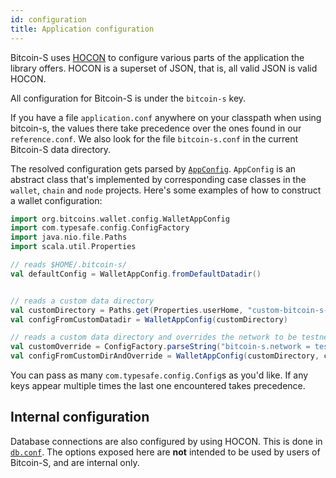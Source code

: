```yaml
---
id: configuration
title: Application configuration
---
```


Bitcoin-S uses [HOCON](https://github.com/lightbend/config/blob/master/HOCON.md)
to configure various parts of the application the library offers. HOCON is a
superset of JSON, that is, all valid JSON is valid HOCON.

All configuration for Bitcoin-S is under the `bitcoin-s` key.

If you have a file `application.conf` anywhere on your classpath when using
bitcoin-s, the values there take precedence over the ones found in our
`reference.conf`. We also look for the file `bitcoin-s.conf` in the current
Bitcoin-S data directory.

The resolved configuration gets parsed by
[`AppConfig`](../../db-commons/src/main/scala/org/bitcoins/db/AppConfig.scala).
`AppConfig` is an abstract class that's implemented by corresponding case
classes in the `wallet`, `chain` and `node` projects. Here's some examples of how to
construct a wallet configuration:

```scala mdoc:compile-only
import org.bitcoins.wallet.config.WalletAppConfig
import com.typesafe.config.ConfigFactory
import java.nio.file.Paths
import scala.util.Properties

// reads $HOME/.bitcoin-s/
val defaultConfig = WalletAppConfig.fromDefaultDatadir()


// reads a custom data directory
val customDirectory = Paths.get(Properties.userHome, "custom-bitcoin-s-directory")
val configFromCustomDatadir = WalletAppConfig(customDirectory)

// reads a custom data directory and overrides the network to be testnet3
val customOverride = ConfigFactory.parseString("bitcoin-s.network = testnet3")
val configFromCustomDirAndOverride = WalletAppConfig(customDirectory, customOverride)
```

You can pass as many `com.typesafe.config.Config`s as you'd like. If any
keys appear multiple times the last one encountered takes precedence.

## Internal configuration

Database connections are also configured by using HOCON. This is done in
[`db.conf`](../../db-commons/src/main/resources/db.conf). The options
exposed here are **not** intended to
be used by users of Bitcoin-S, and are internal only.
